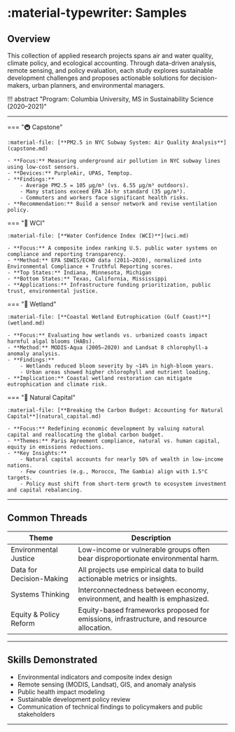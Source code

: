 # :material-typewriter: Samples

## Overview
This collection of applied research projects spans air and water quality, climate policy, and ecological accounting. Through data-driven analysis, remote sensing, and policy evaluation, each study explores sustainable development challenges and proposes actionable solutions for decision-makers, urban planners, and environmental managers.

!!! abstract "Program: Columbia University, MS in Sustainability Science (2020–2021)"

---
=== "🚇 Capstone"
 
    :material-file: [**PM2.5 in NYC Subway System: Air Quality Analysis**](capstone.md)

    - **Focus:** Measuring underground air pollution in NYC subway lines using low-cost sensors.
    - **Devices:** PurpleAir, UPAS, Temptop.
    - **Findings:**
        - Average PM2.5 = 105 µg/m³ (vs. 6.55 µg/m³ outdoors).
        - Many stations exceed EPA 24-hr standard (35 µg/m³).
        - Commuters and workers face significant health risks.
    - **Recommendation:** Build a sensor network and revise ventilation policy.

=== "🚰 WCI"

    :material-file: [**Water Confidence Index (WCI)**](wci.md)

    - **Focus:** A composite index ranking U.S. public water systems on compliance and reporting transparency.
    - **Method:** EPA SDWIS/ECHO data (2011–2020), normalized into Environmental Compliance + Truthful Reporting scores.
    - **Top States:** Indiana, Minnesota, Michigan
    - **Bottom States:** Texas, California, Mississippi
    - **Applications:** Infrastructure funding prioritization, public trust, environmental justice.

=== "🌊 Wetland"

    :material-file: [**Coastal Wetland Eutrophication (Gulf Coast)**](wetland.md)
    
    - **Focus:** Evaluating how wetlands vs. urbanized coasts impact harmful algal blooms (HABs).
    - **Method:** MODIS-Aqua (2005–2020) and Landsat 8 chlorophyll-a anomaly analysis.
    - **Findings:**
        - Wetlands reduced bloom severity by ~14% in high-bloom years.
        - Urban areas showed higher chlorophyll and nutrient loading.
    - **Implication:** Coastal wetland restoration can mitigate eutrophication and climate risk.

=== "🌳 Natural Capital"

    :material-file: [**Breaking the Carbon Budget: Accounting for Natural Capital**](natural_capital.md)
    
    - **Focus:** Redefining economic development by valuing natural capital and reallocating the global carbon budget.
    - **Themes:** Paris Agreement compliance, natural vs. human capital, equity in emissions reductions.
    - **Key Insights:**
        - Natural capital accounts for nearly 50% of wealth in low-income nations.
        - Few countries (e.g., Morocco, The Gambia) align with 1.5°C targets.
        - Policy must shift from short-term growth to ecosystem investment and capital rebalancing.

---

## Common Threads

| Theme                 | Description                                                                 |
|----------------------|-----------------------------------------------------------------------------|
| Environmental Justice| Low-income or vulnerable groups often bear disproportionate environmental harm. |
| Data for Decision-Making | All projects use empirical data to build actionable metrics or insights.    |
| Systems Thinking     | Interconnectedness between economy, environment, and health is emphasized.  |
| Equity & Policy Reform| Equity-based frameworks proposed for emissions, infrastructure, and resource allocation. |

---

## Skills Demonstrated
- Environmental indicators and composite index design
- Remote sensing (MODIS, Landsat), GIS, and anomaly analysis
- Public health impact modeling
- Sustainable development policy review
- Communication of technical findings to policymakers and public stakeholders

---
